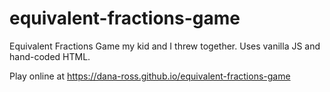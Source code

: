 # equivalent-fractions-game
Equivalent Fractions Game my kid and I threw together. Uses vanilla JS and hand-coded HTML.

Play online at https://dana-ross.github.io/equivalent-fractions-game
